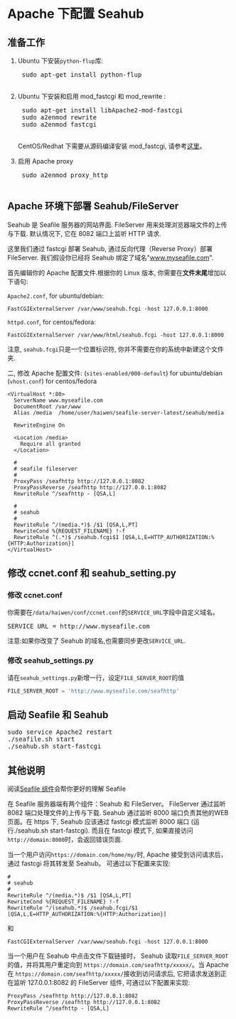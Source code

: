 # Apache 下配置 Seahub

## 准备工作

1. Ubuntu 下安装<code>python-flup</code>库:

    <pre>
    sudo apt-get install python-flup
    </pre>

2. Ubuntu 下安装和启用 mod_fastcgi 和 mod_rewrite :

    <pre>
    sudo apt-get install libApache2-mod-fastcgi
    sudo a2enmod rewrite
    sudo a2enmod fastcgi
    </pre>
    
    CentOS/Redhat 下需要从源码编译安装 mod_fastcgi, 请参考[这里](http://www.cyberciti.biz/tips/rhel-centos-fedora-apache2-fastcgi-php-configuration.html)。

3. 启用 Apache proxy

    <pre>
    sudo a2enmod proxy_http
    </pre>


## Apache 环境下部署 Seahub/FileServer

Seahub 是 Seafile 服务器的网站界面. FileServer 用来处理浏览器端文件的上传与下载. 默认情况下, 它在 8082 端口上监听 HTTP 请求.

这里我们通过 fastcgi 部署 Seahub, 通过反向代理（Reverse Proxy）部署 FileServer. 我们假设你已经将 Seahub 绑定了域名"www.myseafile.com".

首先编辑你的 Apache 配置文件.根据你的 Linux 版本, 你需要在**文件末尾**增加以下语句:

`Apache2.conf`, for ubuntu/debian:
```
FastCGIExternalServer /var/www/seahub.fcgi -host 127.0.0.1:8000
```

`httpd.conf`, for centos/fedora:
```
FastCGIExternalServer /var/www/html/seahub.fcgi -host 127.0.0.1:8000
```

注意, `seahub.fcgi`只是一个位置标识符, 你并不需要在你的系统中新建这个文件夹.

二, 修改 Apache 配置文件:
(`sites-enabled/000-default`) for ubuntu/debian
(`vhost.conf`) for centos/fedora

```
<VirtualHost *:80>
  ServerName www.myseafile.com
  DocumentRoot /var/www
  Alias /media  /home/user/haiwen/seafile-server-latest/seahub/media

  RewriteEngine On

  <Location /media>
    Require all granted
  </Location>

  #
  # seafile fileserver
  #
  ProxyPass /seafhttp http://127.0.0.1:8082
  ProxyPassReverse /seafhttp http://127.0.0.1:8082
  RewriteRule ^/seafhttp - [QSA,L]

  #
  # seahub
  #
  RewriteRule ^/(media.*)$ /$1 [QSA,L,PT]
  RewriteCond %{REQUEST_FILENAME} !-f
  RewriteRule ^(.*)$ /seahub.fcgi$1 [QSA,L,E=HTTP_AUTHORIZATION:%{HTTP:Authorization}]
</VirtualHost>
```


## 修改 ccnet.conf 和 seahub_setting.py

### 修改 ccnet.conf

你需要在<code>/data/haiwen/conf/ccnet.conf</code>的<code>SERVICE_URL</code>字段中自定义域名。

<pre>
SERVICE_URL = http://www.myseafile.com
</pre>

注意:如果你改变了 Seahub 的域名,也需要同步更改<code>SERVICE_URL</code>.

### 修改 seahub_settings.py

请在<code>seahub_settings.py</code>新增一行，设定`FILE_SERVER_ROOT`的值

```python
FILE_SERVER_ROOT = 'http://www.myseafile.com/seafhttp'
```

## 启动 Seafile 和 Seahub

<pre>
sudo service Apache2 restart
./seafile.sh start
./seahub.sh start-fastcgi
</pre>


## 其他说明

阅读[Seafile 组件](../overview/components.md)会帮你更好的理解 Seafile

在 Seafile 服务器端有两个组件：Seahub 和 FileServer。 FileServer 通过监听 8082 端口处理文件的上传与下载. Seahub 通过监听 8000 端口负责其他的WEB页面。在 https 下, Seahub 应该通过 fastcgi 模式监听 8000 端口 (运行./seahub.sh start-fastcgi). 而且在 fastcgi 模式下, 如果直接访问`http://domain:8000`时，会返回错误页面.

当一个用户访问`https://domain.com/home/my/`时, Apache 接受到访问请求后，通过 fastcgi 将其转发至 Seahub。 可通过以下配置来实现:

    #
    # seahub
    #
    RewriteRule ^/(media.*)$ /$1 [QSA,L,PT]
    RewriteCond %{REQUEST_FILENAME} !-f
    RewriteRule ^/(seahub.*)$ /seahub.fcgi/$1 [QSA,L,E=HTTP_AUTHORIZATION:%{HTTP:Authorization}]

和

    FastCGIExternalServer /var/www/seahub.fcgi -host 127.0.0.1:8000


当一个用户在 Seahub 中点击文件下载链接时， Seahub 读取<code>FILE_SERVER_ROOT</code>的值，并将其用户重定向到
`https://domain.com/seafhttp/xxxxx/`。当 Apache 在 `https://domain.com/seafhttp/xxxxx/`接收到访问请求后, 它把请求发送到正在监听 127.0.0.1:8082 的 FileServer 组件, 可通过以下配置来实现:

    ProxyPass /seafhttp http://127.0.0.1:8082
    ProxyPassReverse /seafhttp http://127.0.0.1:8082
    RewriteRule ^/seafhttp - [QSA,L]
